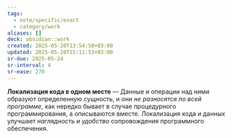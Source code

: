 ```yaml
---
tags:
  - note/specific/exact
  - category/work
aliases: []
deck: obsidian::work
created: 2025-05-20T13:54:50+03:00
updated: 2025-05-20T15:11:53+03:00
sr-due: 2025-05-24
sr-interval: 4
sr-ease: 270
---
```


**Локализация кода в одном месте**
—
Данные и операции над ними образуют определенную сущность, и они *не* *разносятся по всей программе*, как нередко бывает в случае процедурного программирования, а описываются вместе. Локализация кода и данных улучшает *наглядность и удобство* сопровождения программного обеспечения.
